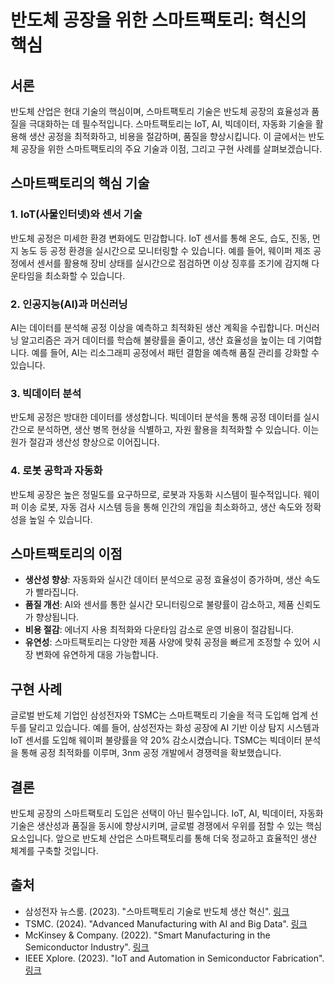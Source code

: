 # 반도체 공장을 위한 스마트팩토리: 혁신의 핵심

## 서론

반도체 산업은 현대 기술의 핵심이며, 스마트팩토리 기술은 반도체 공장의 효율성과 품질을 극대화하는 데 필수적입니다. 스마트팩토리는 IoT, AI, 빅데이터, 자동화 기술을 활용해 생산 공정을 최적화하고, 비용을 절감하며, 품질을 향상시킵니다. 이 글에서는 반도체 공장을 위한 스마트팩토리의 주요 기술과 이점, 그리고 구현 사례를 살펴보겠습니다.

## 스마트팩토리의 핵심 기술

### 1. IoT(사물인터넷)와 센서 기술

반도체 공정은 미세한 환경 변화에도 민감합니다. IoT 센서를 통해 온도, 습도, 진동, 먼지 농도 등 공정 환경을 실시간으로 모니터링할 수 있습니다. 예를 들어, 웨이퍼 제조 공정에서 센서를 활용해 장비 상태를 실시간으로 점검하면 이상 징후를 조기에 감지해 다운타임을 최소화할 수 있습니다.

### 2. 인공지능(AI)과 머신러닝

AI는 데이터를 분석해 공정 이상을 예측하고 최적화된 생산 계획을 수립합니다. 머신러닝 알고리즘은 과거 데이터를 학습해 불량률을 줄이고, 생산 효율성을 높이는 데 기여합니다. 예를 들어, AI는 리소그래피 공정에서 패턴 결함을 예측해 품질 관리를 강화할 수 있습니다.

### 3. 빅데이터 분석

반도체 공정은 방대한 데이터를 생성합니다. 빅데이터 분석을 통해 공정 데이터를 실시간으로 분석하면, 생산 병목 현상을 식별하고, 자원 활용을 최적화할 수 있습니다. 이는 원가 절감과 생산성 향상으로 이어집니다.

### 4. 로봇 공학과 자동화

반도체 공장은 높은 정밀도를 요구하므로, 로봇과 자동화 시스템이 필수적입니다. 웨이퍼 이송 로봇, 자동 검사 시스템 등을 통해 인간의 개입을 최소화하고, 생산 속도와 정확성을 높일 수 있습니다.

## 스마트팩토리의 이점

- **생산성 향상**: 자동화와 실시간 데이터 분석으로 공정 효율성이 증가하며, 생산 속도가 빨라집니다.
- **품질 개선**: AI와 센서를 통한 실시간 모니터링으로 불량률이 감소하고, 제품 신뢰도가 향상됩니다.
- **비용 절감**: 에너지 사용 최적화와 다운타임 감소로 운영 비용이 절감됩니다.
- **유연성**: 스마트팩토리는 다양한 제품 사양에 맞춰 공정을 빠르게 조정할 수 있어 시장 변화에 유연하게 대응 가능합니다.

## 구현 사례

글로벌 반도체 기업인 삼성전자와 TSMC는 스마트팩토리 기술을 적극 도입해 업계 선두를 달리고 있습니다. 예를 들어, 삼성전자는 화성 공장에 AI 기반 이상 탐지 시스템과 IoT 센서를 도입해 웨이퍼 불량률을 약 20% 감소시켰습니다. TSMC는 빅데이터 분석을 통해 공정 최적화를 이루며, 3nm 공정 개발에서 경쟁력을 확보했습니다.

## 결론

반도체 공장의 스마트팩토리 도입은 선택이 아닌 필수입니다. IoT, AI, 빅데이터, 자동화 기술은 생산성과 품질을 동시에 향상시키며, 글로벌 경쟁에서 우위를 점할 수 있는 핵심 요소입니다. 앞으로 반도체 산업은 스마트팩토리를 통해 더욱 정교하고 효율적인 생산 체계를 구축할 것입니다.

## 출처

- 삼성전자 뉴스룸. (2023). "스마트팩토리 기술로 반도체 생산 혁신". [링크](https://news.samsung.com/kr/)
- TSMC. (2024). "Advanced Manufacturing with AI and Big Data". [링크](https://www.tsmc.com/)
- McKinsey & Company. (2022). "Smart Manufacturing in the Semiconductor Industry". [링크](https://www.mckinsey.com/)
- IEEE Xplore. (2023). "IoT and Automation in Semiconductor Fabrication". [링크](https://ieeexplore.ieee.org/)
